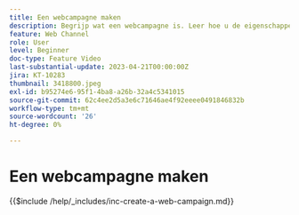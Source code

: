 ```yaml
---
title: Een webcampagne maken
description: Begrijp wat een webcampagne is. Leer hoe u de eigenschappen van de webcampagne configureert, controleert en publiceert.
feature: Web Channel
role: User
level: Beginner
doc-type: Feature Video
last-substantial-update: 2023-04-21T00:00:00Z
jira: KT-10283
thumbnail: 3418800.jpeg
exl-id: b95274e6-95f1-4ba8-a26b-32a4c5341015
source-git-commit: 62c4ee2d5a3e6c71646ae4f92eeee0491846832b
workflow-type: tm+mt
source-wordcount: '26'
ht-degree: 0%

---
```


# Een webcampagne maken

{{$include /help/_includes/inc-create-a-web-campaign.md}}
